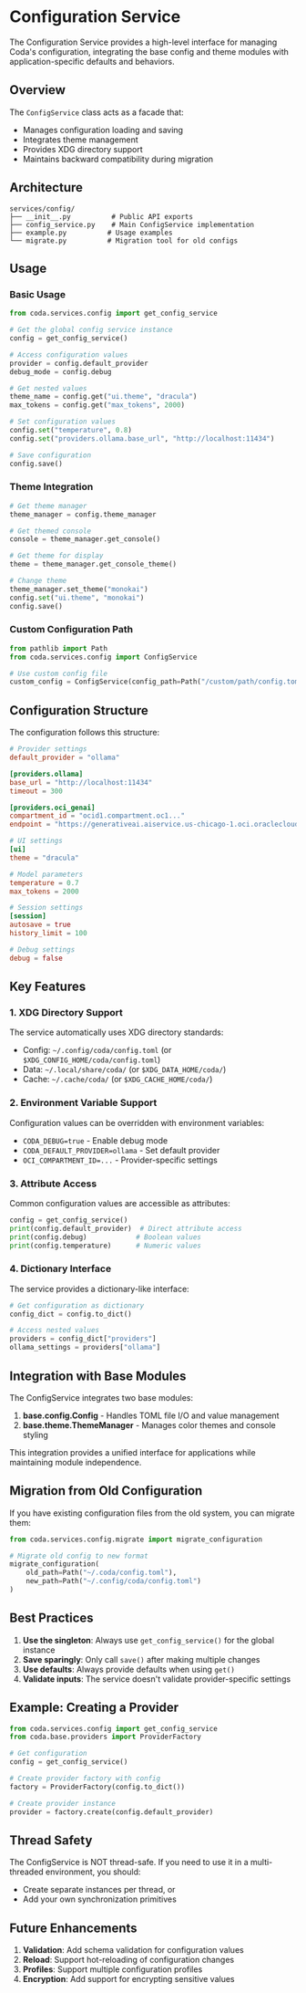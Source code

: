 # Configuration Service

The Configuration Service provides a high-level interface for managing Coda's configuration, integrating the base config and theme modules with application-specific defaults and behaviors.

## Overview

The `ConfigService` class acts as a facade that:
- Manages configuration loading and saving
- Integrates theme management
- Provides XDG directory support
- Maintains backward compatibility during migration

## Architecture

```
services/config/
├── __init__.py          # Public API exports
├── config_service.py    # Main ConfigService implementation
├── example.py          # Usage examples
└── migrate.py          # Migration tool for old configs
```

## Usage

### Basic Usage

```python
from coda.services.config import get_config_service

# Get the global config service instance
config = get_config_service()

# Access configuration values
provider = config.default_provider
debug_mode = config.debug

# Get nested values
theme_name = config.get("ui.theme", "dracula")
max_tokens = config.get("max_tokens", 2000)

# Set configuration values
config.set("temperature", 0.8)
config.set("providers.ollama.base_url", "http://localhost:11434")

# Save configuration
config.save()
```

### Theme Integration

```python
# Get theme manager
theme_manager = config.theme_manager

# Get themed console
console = theme_manager.get_console()

# Get theme for display
theme = theme_manager.get_console_theme()

# Change theme
theme_manager.set_theme("monokai")
config.set("ui.theme", "monokai")
config.save()
```

### Custom Configuration Path

```python
from pathlib import Path
from coda.services.config import ConfigService

# Use custom config file
custom_config = ConfigService(config_path=Path("/custom/path/config.toml"))
```

## Configuration Structure

The configuration follows this structure:

```toml
# Provider settings
default_provider = "ollama"

[providers.ollama]
base_url = "http://localhost:11434"
timeout = 300

[providers.oci_genai]
compartment_id = "ocid1.compartment.oc1..."
endpoint = "https://generativeai.aiservice.us-chicago-1.oci.oraclecloud.com"

# UI settings
[ui]
theme = "dracula"

# Model parameters
temperature = 0.7
max_tokens = 2000

# Session settings
[session]
autosave = true
history_limit = 100

# Debug settings
debug = false
```

## Key Features

### 1. XDG Directory Support

The service automatically uses XDG directory standards:
- Config: `~/.config/coda/config.toml` (or `$XDG_CONFIG_HOME/coda/config.toml`)
- Data: `~/.local/share/coda/` (or `$XDG_DATA_HOME/coda/`)
- Cache: `~/.cache/coda/` (or `$XDG_CACHE_HOME/coda/`)

### 2. Environment Variable Support

Configuration values can be overridden with environment variables:
- `CODA_DEBUG=true` - Enable debug mode
- `CODA_DEFAULT_PROVIDER=ollama` - Set default provider
- `OCI_COMPARTMENT_ID=...` - Provider-specific settings

### 3. Attribute Access

Common configuration values are accessible as attributes:

```python
config = get_config_service()
print(config.default_provider)  # Direct attribute access
print(config.debug)            # Boolean values
print(config.temperature)      # Numeric values
```

### 4. Dictionary Interface

The service provides a dictionary-like interface:

```python
# Get configuration as dictionary
config_dict = config.to_dict()

# Access nested values
providers = config_dict["providers"]
ollama_settings = providers["ollama"]
```

## Integration with Base Modules

The ConfigService integrates two base modules:

1. **base.config.Config** - Handles TOML file I/O and value management
2. **base.theme.ThemeManager** - Manages color themes and console styling

This integration provides a unified interface for applications while maintaining module independence.

## Migration from Old Configuration

If you have existing configuration files from the old system, you can migrate them:

```python
from coda.services.config.migrate import migrate_configuration

# Migrate old config to new format
migrate_configuration(
    old_path=Path("~/.coda/config.toml"),
    new_path=Path("~/.config/coda/config.toml")
)
```

## Best Practices

1. **Use the singleton**: Always use `get_config_service()` for the global instance
2. **Save sparingly**: Only call `save()` after making multiple changes
3. **Use defaults**: Always provide defaults when using `get()`
4. **Validate inputs**: The service doesn't validate provider-specific settings

## Example: Creating a Provider

```python
from coda.services.config import get_config_service
from coda.base.providers import ProviderFactory

# Get configuration
config = get_config_service()

# Create provider factory with config
factory = ProviderFactory(config.to_dict())

# Create provider instance
provider = factory.create(config.default_provider)
```

## Thread Safety

The ConfigService is NOT thread-safe. If you need to use it in a multi-threaded environment, you should:
- Create separate instances per thread, or
- Add your own synchronization primitives

## Future Enhancements

1. **Validation**: Add schema validation for configuration values
2. **Reload**: Support hot-reloading of configuration changes
3. **Profiles**: Support multiple configuration profiles
4. **Encryption**: Add support for encrypting sensitive values